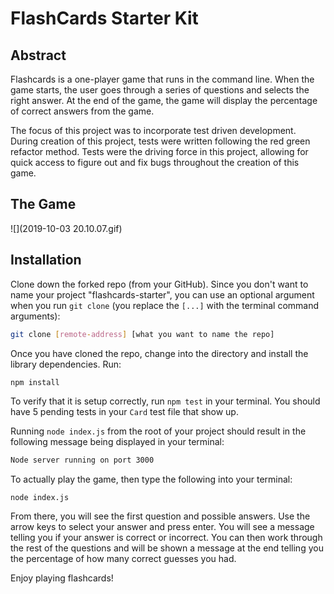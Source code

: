 # FlashCards Starter Kit

## Abstract

Flashcards is a one-player game that runs in the command line.  When the game starts, the user goes through a series of questions and selects the right answer.  At the end of the game, the game will display the percentage of correct answers from the game.

The focus of this project was to incorporate test driven development.  During creation of this project, tests were written following the red green refactor method.  Tests were the driving force in this project, allowing for quick access to figure out and fix bugs throughout the creation of this game.

## The Game

![](2019-10-03 20.10.07.gif)

## Installation

Clone down the forked repo (from your GitHub). Since you don't want to name your project "flashcards-starter", you can use an optional argument when you run `git clone` (you replace the `[...]` with the terminal command arguments):

```bash
git clone [remote-address] [what you want to name the repo]
```

Once you have cloned the repo, change into the directory and install the library dependencies. Run:

```bash
npm install
```

To verify that it is setup correctly, run `npm test` in your terminal. You should have 5 pending tests in your `Card` test file that show up.

Running `node index.js` from the root of your project should result in the following message being displayed in your terminal: 

```bash
Node server running on port 3000
```

To actually play the game, then type the following into your terminal:
```
node index.js
```
From there, you will see the first question and possible answers.  Use the arrow keys to select your answer and press enter.  You will see a message telling you if your answer is correct or incorrect.  You can then work through the rest of the questions and will be shown a message at the end telling you the percentage of how many correct guesses you had.

Enjoy playing flashcards!
